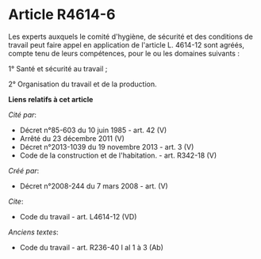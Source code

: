 # Article R4614-6

Les experts auxquels le comité d'hygiène, de sécurité et des conditions de travail peut faire appel en application de
l'article L. 4614-12 sont agréés, compte tenu de leurs compétences, pour le ou les domaines suivants : 

1° Santé et sécurité au travail ; 

2° Organisation du travail et de la production.

**Liens relatifs à cet article**

_Cité par_:

  - Décret n°85-603 du 10 juin 1985 - art. 42 (V)
  - Arrêté du 23 décembre 2011 (V)
  - Décret n°2013-1039 du 19 novembre 2013 - art. 3 (V)
  - Code de la construction et de l'habitation. - art. R342-18 (V)

_Créé par_:

  - Décret n°2008-244 du 7 mars 2008 - art. (V)

_Cite_:

  - Code du travail - art. L4614-12 (VD)

_Anciens textes_:

  - Code du travail - art. R236-40 I al 1 à 3 (Ab)
